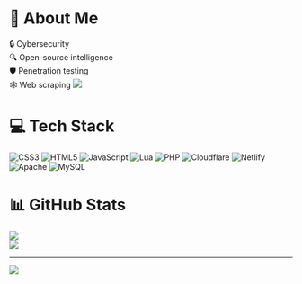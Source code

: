 # 💫 About Me
🔒 Cybersecurity<br>🔍 Open-source intelligence<br>🛡️ Penetration testing<br>🕸️ Web scraping
![](https://api.status.gg/discord/348719599212167168?theme%5Bbackground%5D%5Bprimary%5D=151515&theme%5Bbackground%5D%5Bsecondary%5D=151515&theme%5Btext%5D%5Bsecondary%5D=454445&theme%5Bseparator%5D=ffffff&border%5Bcolor%5D=ffffff&border%5Bwidth%5D=1.5&hide%5Bbadges%5D=true&hide%5Bdiscriminator%5D=true)

# 💻 Tech Stack
![CSS3](https://img.shields.io/badge/css3-%231572B6.svg?style=for-the-badge&logo=css3&logoColor=white) ![HTML5](https://img.shields.io/badge/html5-%23E34F26.svg?style=for-the-badge&logo=html5&logoColor=white) ![JavaScript](https://img.shields.io/badge/javascript-%23323330.svg?style=for-the-badge&logo=javascript&logoColor=%23F7DF1E) ![Lua](https://img.shields.io/badge/lua-%232C2D72.svg?style=for-the-badge&logo=lua&logoColor=white) ![PHP](https://img.shields.io/badge/php-%23777BB4.svg?style=for-the-badge&logo=php&logoColor=white) ![Cloudflare](https://img.shields.io/badge/Cloudflare-F38020?style=for-the-badge&logo=Cloudflare&logoColor=white) ![Netlify](https://img.shields.io/badge/netlify-%23000000.svg?style=for-the-badge&logo=netlify&logoColor=#00C7B7) ![Apache](https://img.shields.io/badge/apache-%23D42029.svg?style=for-the-badge&logo=apache&logoColor=white) ![MySQL](https://img.shields.io/badge/mysql-%2300f.svg?style=for-the-badge&logo=mysql&logoColor=white)
# 📊 GitHub Stats
![](https://github-readme-stats.vercel.app/api?username=emppu-dev&hide=prs,issues&theme=dark)<br>
![](https://github-readme-stats.vercel.app/api/top-langs/?username=emppu-dev&theme=dark&hide_border=false&include_all_commits=true&count_private=true&layout=compact)

---
[![](https://visitcount.itsvg.in/api?id=emppu-dev&icon=5&color=12)](https://visitcount.itsvg.in)
